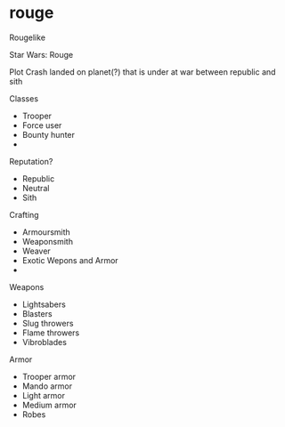 # rouge

Rougelike

Star Wars: Rouge

Plot
Crash landed on planet(?) that is under at war between republic and sith

Classes

- Trooper
- Force user
- Bounty hunter
-

Reputation?

- Republic
- Neutral
- Sith

Crafting

- Armoursmith
- Weaponsmith
- Weaver
- Exotic Wepons and Armor
-

Weapons

- Lightsabers
- Blasters
- Slug throwers
- Flame throwers
- Vibroblades

Armor

- Trooper armor
- Mando armor
- Light armor
- Medium armor
- Robes
